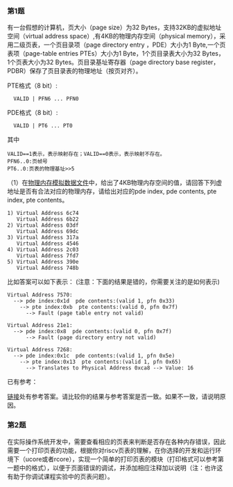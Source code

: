 ### 第1题

有一台假想的计算机，页大小（page size）为32 Bytes，支持32KB的虚拟地址空间（virtual address space）,有4KB的物理内存空间（physical memory），采用二级页表，一个页目录项（page directory entry ，PDE）大小为1 Byte,一个页表项（page-table entries
PTEs）大小为1 Byte，1个页目录表大小为32 Bytes，1个页表大小为32 Bytes。页目录基址寄存器（page directory base register，PDBR）保存了页目录表的物理地址（按页对齐）。

PTE格式（8 bit）:

```plain
  VALID | PFN6 ... PFN0
```

PDE格式（8 bit）:

```plain
  VALID | PT6 ... PT0
```

其中

```plain
VALID==1表示，表示映射存在；VALID==0表示，表示映射不存在。
PFN6..0:页帧号
PT6..0:页表的物理基址>>5
```

（1）在[物理内存模拟数据文件](https://github.com/chyyuu/os_course_exercises/blob/2018spring/all/03-2-spoc-testdata.md)中，给出了4KB物理内存空间的值，请回答下列虚地址是否有合法对应的物理内存，请给出对应的pde index, pde contents, pte index, pte contents。

```plain
1) Virtual Address 6c74
   Virtual Address 6b22
2) Virtual Address 03df
   Virtual Address 69dc
3) Virtual Address 317a
   Virtual Address 4546
4) Virtual Address 2c03
   Virtual Address 7fd7
5) Virtual Address 390e
   Virtual Address 748b
```

比如答案可以如下表示： (注意：下面的结果是错的，你需要关注的是如何表示)

```plain
Virtual Address 7570:
  --> pde index:0x1d  pde contents:(valid 1, pfn 0x33)
    --> pte index:0xb  pte contents:(valid 0, pfn 0x7f)
      --> Fault (page table entry not valid)

Virtual Address 21e1:
  --> pde index:0x8  pde contents:(valid 0, pfn 0x7f)
      --> Fault (page directory entry not valid)

Virtual Address 7268:
  --> pde index:0x1c  pde contents:(valid 1, pfn 0x5e)
    --> pte index:0x13  pte contents:(valid 1, pfn 0x65)
      --> Translates to Physical Address 0xca8 --> Value: 16
```

已有参考：

[链接](https://piazza.com/class/i5j09fnsl7k5x0/post/1161)处有参考答案。请比较你的结果与参考答案是否一致。如果不一致，请说明原因。



### 第2题

在实际操作系统开发中，需要查看相应的页表来判断是否存在各种内存错误，因此需要一个打印页表的功能，根据你对riscv页表的理解，在你选择的开发和运行环境下（ucore或者rcore），实现一个简单的打印页表的模块（打印格式可以参考第一题中的格式），以便于页面错误的调试，并添加相应注释加以说明（注：也许这有助于你调试课程实验中的页表问题）。